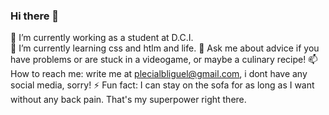 ### Hi there 👋
 🔭 I’m currently working as a student at D.C.I. <br>
 🌱 I’m currently learning css and htlm and life.
💬 Ask me about advice if you have problems or are stuck in a videogame, or maybe a culinary recipe!
📫 How to reach me: write me at plecialbliguel@gmail.com, i dont have any social media, sorry!
⚡ Fun fact: I can stay on the sofa for as long as I want without any back pain. That's my superpower right there.



